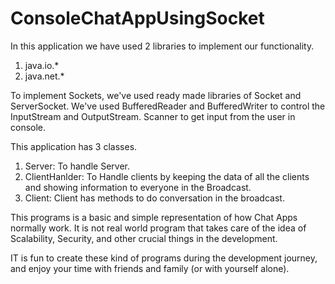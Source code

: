 # ConsoleChatAppUsingSocket
In this application we have used 2 libraries to implement our functionality.
1. java.io.*
2. java.net.*

To implement Sockets, we've used ready made libraries of Socket and ServerSocket. We've used BufferedReader and BufferedWriter to control the InputStream and OutputStream.
Scanner to get input from the user in console.

This application has 3 classes.
1. Server: To handle Server. 
2. ClientHanlder: To Handle clients by keeping the data of all the clients and showing information to everyone in the Broadcast.
3. Client: Client has methods to do conversation in the broadcast.

This programs is a basic and simple representation of how Chat Apps normally work. It is not real world program that takes care of the idea of Scalability, Security, 
and other crucial things in the development.

IT is fun to create these kind of programs during the development journey, and enjoy your time with friends and family (or with yourself alone).

